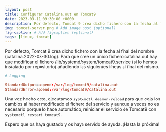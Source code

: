 ```yaml
---
layout: post
title: Configurar Catalina.out en Tomcat9
date: 2023-03-11 09:30:00 +0000
description: Por defecto, Tomcat 9 crea dicho fichero con la fecha al final del nombre (catalina.2022-08-30.log)
img: tomcat-server.png # Add image post (optional)
fig-caption: # Add figcaption (optional)
tags: [linux, tomcat]
---
```


Por defecto, Tomcat 9 crea dicho fichero con la fecha al final del nombre (catalina.2022-08-30.log). Para que cree un único fichero catalina.out hay que modificar el fichero /lib/systemd/system/tomcat9.service (si lo hemos instalado por repositorio) añadiendo las siguientes líneas al final del mismo.

```conf
# Logging

StandardOutput=append:/var/log/tomcat9/catalina.out
StandardError=append:/var/log/tomcat9/catalina.out
```

Una vez hecho esto, ejecutamos `systemctl daemon-reload` para que coja los cambios al haber modificado el fichero del servicio y aunque a veces no es necesario porque lo hace automático, reiniciar el servicio de Tomcat9 con `systemctl restart tomcat9`.

Espero que os haya gustado y os haya servido de ayuda. ¡Hasta la próxima!
